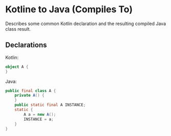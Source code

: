 # Kotline to Java (Compiles To)
Describes some common Kotlin declaration and the resulting compiled Java class result.

## Declarations

Kotlin:
```kotlin
object A {
}
```

Java:
```java
public final class A {
    private A() {
    }
    public static final A INSTANCE;
    static {
        A a = new A();
        INSTANCE = a;
    }
}
```
